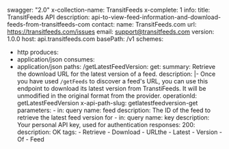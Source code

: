 swagger: "2.0"
x-collection-name: TransitFeeds
x-complete: 1
info:
  title: TransitFeeds API
  description: api-to-view-feed-information-and-download-feeds-from-transitfeeds-com
  contact:
    name: TransitFeeds.com
    url: https://transitfeeds.com/issues
    email: support@transitfeeds.com
  version: 1.0.0
host: api.transitfeeds.com
basePath: /v1
schemes:
- http
produces:
- application/json
consumes:
- application/json
paths:
  /getLatestFeedVersion:
    get:
      summary: Retrieve the download URL for the latest version of a feed.
      description: |-
        Once you have used `/getFeeds` to discover a feed's URL, you can use this endpoint to download its latest version from TranstiFeeds.
        It will be unmodified in the original format from the provider.
      operationId: getLatestFeedVersion
      x-api-path-slug: getlatestfeedversion-get
      parameters:
      - in: query
        name: feed
        description: The ID of the feed to retrieve the latest feed version for
      - in: query
        name: key
        description: Your personal API key, used for authentication
      responses:
        200:
          description: OK
      tags:
      - Retrieve
      - Download
      - URLthe
      - Latest
      - Version
      - Of
      - Feed